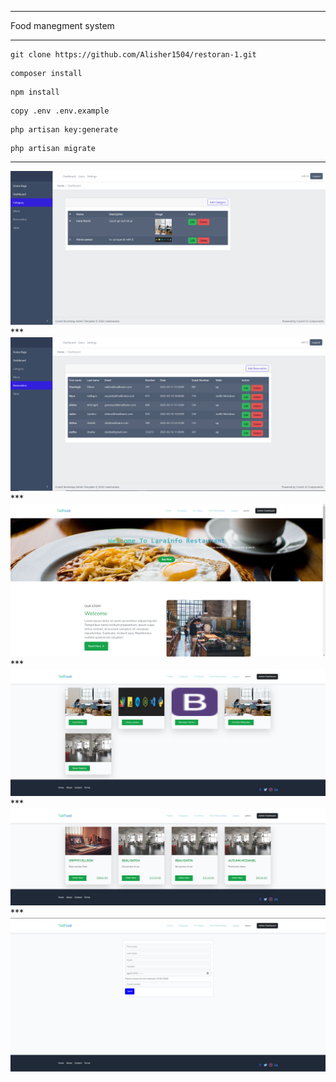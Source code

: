***
Food manegment system
***

```
git clone https://github.com/Alisher1504/restoran-1.git
```
```
composer install
```
```
npm install
```
```
copy .env .env.example
```
```
php artisan key:generate
```
```
php artisan migrate
```
***   
<img src="./public/readme_img/admin_category.png" alt="">
***   
<img src="./public/readme_img/admin_reservation.png" alt="">
***   
<img src="./public/readme_img/user_home_1.png" alt="">
***   
<img src="./public/readme_img/user_category.png" alt="">
***   
<img src="./public/readme_img/user_menu.png" alt="">
***   
<img src="./public/readme_img/user_reservation.png" alt="">